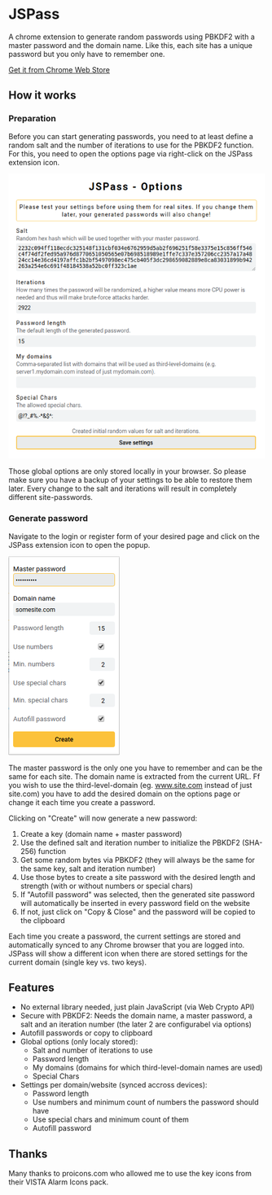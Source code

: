 # JSPass

A chrome extension to generate random passwords using PBKDF2 with a master password and the domain name. Like this, each site has a unique password but you only have to remember one.

[Get it from Chrome Web Store](https://chrome.google.com/webstore/detail/jspass/hbofdeafjgfikkakjdgmlfojabijcdan)

## How it works

### Preparation

Before you can start generating passwords, you need to at least define a random salt and the number of iterations to use for the PBKDF2 function. For this, you need to open the options page via right-click on the JSPass extension icon.

![Options](/resources/screenshot_options.png)

Those global options are only stored locally in your browser. So please make sure you have a backup of your settings to be able to restore them later. Every change to the salt and iterations will result in completely different site-passwords.

### Generate password

Navigate to the login or register form of your desired page and click on the JSPass extension icon to open the popup.

![Popup](/resources/screenshot_popup.png)

The master password is the only one you have to remember and can be the same for each site. The domain name is extracted from the current URL. Ff you wish to use the third-level-domain (eg. www.site.com instead of just site.com) you have to add the desired domain on the options page or change it each time you create a password.

Clicking on "Create" will now generate a new password:

1. Create a key (domain name + master password)
2. Use the defined salt and iteration number to initialize the PBKDF2 (SHA-256) function
3. Get some random bytes via PBKDF2 (they will always be the same for the same key, salt and iteration number)
4. Use those bytes to create a site password with the desired length and strength (with or without numbers or special chars)
5. If "Autofill password" was selected, then the generated site password will automatically be inserted in every password field on the website
6. If not, just click on "Copy & Close" and the password will be copied to the clipboard

Each time you create a password, the current settings are stored and automatically synced to any Chrome browser that you are logged into. JSPass will show a different icon when there are stored settings for the current domain (single key vs. two keys).

## Features

- No external library needed, just plain JavaScript (via Web Crypto API)
- Secure with PBKDF2: Needs the domain name, a master password, a salt and an iteration number (the later 2 are configurabel via options)
- Autofill passwords or copy to clipboard
- Global options (only localy stored):
  - Salt and number of iterations to use
  - Password length
  - My domains (domains for which third-level-domain names are used)
  - Special Chars
- Settings per domain/website (synced accross devices):
  - Password length
  - Use numbers and minimum count of numbers the password should have
  - Use special chars and minimum count of them
  - Autofill password

## Thanks

Many thanks to proicons.com who allowed me to use the key icons from their VISTA Alarm Icons pack.
